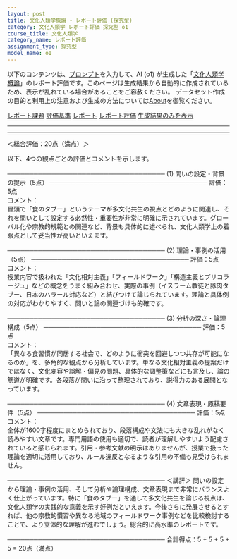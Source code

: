 ```yaml
---
layout: post
title: 文化人類学概論 - レポート評価 (探究型)
category: 文化人類学 レポート評価 探究型 o1
course_title: 文化人類学
category_name: レポート評価
assignment_type: 探究型
model_name: o1
---
```


以下のコンテンツは、[プロンプト](https://github.com/takedatoshiyuki/synthetic_assignments/tree/main/generated/文化人類学/o1/prompt_レポート評価-探究型.md)を入力して、AI (o1) が生成した「[文化人類学概論](/contents/文化人類学/)」のレポート評価です。このページは生成結果から自動的に作成されているため、表示が乱れている場合があることをご容赦ください。
データセット作成の目的と利用上の注意および生成の方法については[About](/About)を御覧ください。

[レポート課題](../レポート課題-探究型)
[評価基準](../評価基準-探究型)
[レポート](../レポート-探究型)
[レポート評価](../レポート評価-探究型)
[生成結果のみを表示](https://github.com/takedatoshiyuki/synthetic_assignments/tree/main/generated/文化人類学/o1/レポート評価-探究型.md)
  

***
***
  
＜総合評価：20点（満点）＞

以下、4つの観点ごとの評価とコメントを示します。

────────────────────────────────────
(1) 問いの設定・背景の提示（5点）
────────────────────────────────────
評価：5点  
コメント：  
冒頭で「食のタブー」というテーマが多文化共生の視点とどのように関連し、それを問いとして設定する必然性・重要性が非常に明確に示されています。グローバル化や宗教的規範との関連など、背景も具体的に述べられ、文化人類学上の着眼点として妥当性が高いといえます。

────────────────────────────────────
(2) 理論・事例の活用（5点）
────────────────────────────────────
評価：5点  
コメント：  
授業内容で扱われた「文化相対主義」「フィールドワーク」「構造主義とブリコラージュ」などの概念をうまく組み合わせ、実際の事例（イスラーム教徒と豚肉タブー、日本のハラール対応など）と結びつけて論じられています。理論と具体例の対応がわかりやすく、問いと論の関連づけも的確です。

────────────────────────────────────
(3) 分析の深さ・論理構成（5点）
────────────────────────────────────
評価：5点  
コメント：  
「異なる食習慣が同居する社会で、どのように衝突を回避しつつ共存が可能になるのか」を、多角的な観点から分析しています。単なる文化相対主義の提案だけではなく、文化変容や誤解・偏見の問題、具体的な調整策などにも言及し、論の筋道が明確です。各段落が問いに沿って整理されており、説得力のある展開となっています。

────────────────────────────────────
(4) 文章表現・原稿要件（5点）
────────────────────────────────────
評価：5点  
コメント：  
全体が1600字程度にまとめられており、段落構成や文法にも大きな乱れがなく読みやすい文章です。専門用語の使用も適切で、読者が理解しやすいよう配慮されていると感じられます。引用・参考文献の明示はありませんが、授業で扱った理論を適切に活用しており、ルール違反となるような引用の不備も見受けられません。

────────────────────────────────────
＜講評＞
問いの設定から理論・事例の活用、そして分析や論理構成、文章表現まで非常にバランスよく仕上がっています。特に「食のタブー」を通して多文化共生を論じる視点は、文化人類学の実践的な意義を示す好例だといえます。今後さらに発展させるとすれば、他の宗教的慣習や異なる地域のフィールドワーク事例などを比較検討することで、より立体的な理解が進むでしょう。総合的に高水準のレポートです。

────────────────────────────────────
合計得点：5 + 5 + 5 + 5 = 20点（満点）

